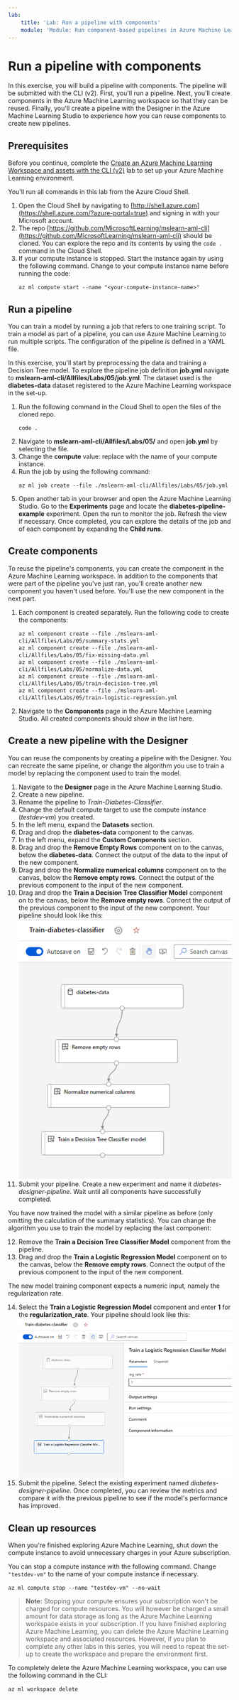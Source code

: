 ```yaml
---
lab:
    title: 'Lab: Run a pipeline with components'
    module: 'Module: Run component-based pipelines in Azure Machine Learning with CLI (v2)'
---
```


# Run a pipeline with components

In this exercise, you will build a pipeline with components. The pipeline will be submitted with the CLI (v2). First, you'll run a pipeline. Next, you'll create components in the Azure Machine Learning workspace so that they can be reused. Finally, you'll create a pipeline with the Designer in the Azure Machine Learning Studio to experience how you can reuse components to create new pipelines.

## Prerequisites

Before you continue, complete the [Create an Azure Machine Learning Workspace and assets with the CLI (v2)](01-create-workspace.md) lab to set up your Azure Machine Learning environment.

You'll run all commands in this lab from the Azure Cloud Shell.

1. Open the Cloud Shell by navigating to [http://shell.azure.com](https://shell.azure.com/?azure-portal=true) and signing in with your Microsoft account.
1. The repo [https://github.com/MicrosoftLearning/mslearn-aml-cli](https://github.com/MicrosoftLearning/mslearn-aml-cli) should be cloned. You can explore the repo and its contents by using the `code .` command in the Cloud Shell.
1. If your compute instance is stopped. Start the instance again by using the following command. Change <your-compute-instance-name> to your compute instance name before running the code:
    ```azurecli
    az ml compute start --name "<your-compute-instance-name>"
    ```

## Run a pipeline

You can train a model by running a job that refers to one training script. To train a model as part of a pipeline, you can use Azure Machine Learning to run multiple scripts. The configuration of the pipeline is defined in a YAML file.

In this exercise, you'll start by preprocessing the data and training a Decision Tree model. To explore the pipeline job definition **job.yml** navigate to **mslearn-aml-cli/Allfiles/Labs/05/job.yml**. The dataset used is the **diabetes-data** dataset registered to the Azure Machine Learning workspace in the set-up. 

1. Run the following command in the Cloud Shell to open the files of the cloned repo.
    ```azurecli
    code .
    ```
1. Navigate to **mslearn-aml-cli/Allfiles/Labs/05/** and open **job.yml** by selecting the file.
1. Change the **compute** value: replace <your-compute-instance-name> with the name of your compute instance.
1. Run the job by using the following command:
    ```azurecli
    az ml job create --file ./mslearn-aml-cli/Allfiles/Labs/05/job.yml
    ```
1. Open another tab in your browser and open the Azure Machine Learning Studio. Go to the **Experiments** page and locate the **diabetes-pipeline-example** experiment. Open the run to monitor the job. Refresh the view if necessary. Once completed, you can explore the details of the job and of each component by expanding the **Child runs**.

## Create components

To reuse the pipeline's components, you can create the component in the Azure Machine Learning workspace. In addition to the components that were part of the pipeline you've just ran, you'll create another new component you haven't used before. You'll use the new component in the next part.

1. Each component is created separately. Run the following code to create the components:
    ```azurecli
    az ml component create --file ./mslearn-aml-cli/Allfiles/Labs/05/summary-stats.yml
    az ml component create --file ./mslearn-aml-cli/Allfiles/Labs/05/fix-missing-data.yml
    az ml component create --file ./mslearn-aml-cli/Allfiles/Labs/05/normalize-data.yml
    az ml component create --file ./mslearn-aml-cli/Allfiles/Labs/05/train-decision-tree.yml
    az ml component create --file ./mslearn-aml-cli/Allfiles/Labs/05/train-logistic-regression.yml
    ```
1. Navigate to the **Components** page in the Azure Machine Learning Studio. All created components should show in the list here. 

## Create a new pipeline with the Designer

You can reuse the components by creating a pipeline with the Designer. You can recreate the same pipeline, or change the algorithm you use to train a model by replacing the component used to train the model.

1. Navigate to the **Designer** page in the Azure Machine Learning Studio.
2. Create a new pipeline.
3. Rename the pipeline to *Train-Diabetes-Classifier*.
4. Change the default compute target to use the compute instance (*testdev-vm*) you created.
5. In the left menu, expand the **Datasets** section.
6. Drag and drop the **diabetes-data** component to the canvas.
7. In the left menu, expand the **Custom Components** section.
8. Drag and drop the **Remove Empty Rows** component on to the canvas, below the **diabetes-data**. Connect the output of the data to the input of the new component.
9. Drag and drop the **Normalize numerical columns** component on to the canvas, below the **Remove empty rows**. Connect the output of the previous component to the input of the new component.
10. Drag and drop the **Train a Decision Tree Classifier Model** component on to the canvas, below the **Remove empty rows**. Connect the output of the previous component to the input of the new component. Your pipeline should look like this:
![Decision Tree Pipeline in Designer](media/designer-pipeline-decision.png)
11. Submit your pipeline. Create a new experiment and name it *diabetes-designer-pipeline*. Wait until all components have successfully completed.

You have now trained the model with a similar pipeline as before (only omitting the calculation of the summary statistics). You can change the algorithm you use to train the model by replacing the last component:

12. Remove the **Train a Decision Tree Classifier Model** component from the pipeline. 
13. Drag and drop the **Train a Logistic Regression Model** component on to the canvas, below the **Remove empty rows**. Connect the output of the previous component to the input of the new component.

The new model training component expects a numeric input, namely the regularization rate. 

14. Select the **Train a Logistic Regression Model** component and enter **1** for the **regularization_rate**. Your pipeline should look like this:
![Logistic Regression Pipeline in Designer](media/designer-pipeline-regression.png)
15. Submit the pipeline. Select the existing experiment named *diabetes-designer-pipeline*. Once completed, you can review the metrics and compare it with the previous pipeline to see if the model's performance has improved.

## Clean up resources

When you're finished exploring Azure Machine Learning, shut down the compute instance to avoid unnecessary charges in your Azure subscription.

You can stop a compute instance with the following command. Change `"testdev-vm"` to the name of your compute instance if necessary.

```azurecli
az ml compute stop --name "testdev-vm" --no-wait
```

> **Note:** Stopping your compute ensures your subscription won't be charged for compute resources. You will however be charged a small amount for data storage as long as the Azure Machine Learning workspace exists in your subscription. If you have finished exploring Azure Machine Learning, you can delete the Azure Machine Learning workspace and associated resources. However, if you plan to complete any other labs in this series, you will need to repeat the set-up to create the workspace and prepare the environment first.

To completely delete the Azure Machine Learning workspace, you can use the following command in the CLI:

```azurecli
az ml workspace delete
```